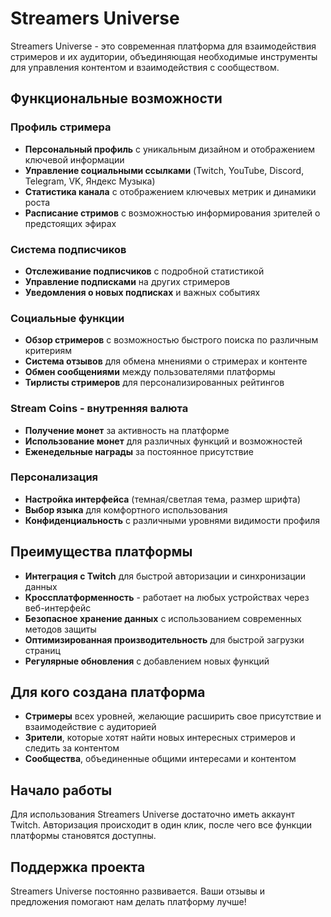 # Streamers Universe

Streamers Universe - это современная платформа для взаимодействия стримеров и их аудитории, объединяющая необходимые инструменты для управления контентом и взаимодействия с сообществом.

## Функциональные возможности

### Профиль стримера

- **Персональный профиль** с уникальным дизайном и отображением ключевой информации
- **Управление социальными ссылками** (Twitch, YouTube, Discord, Telegram, VK, Яндекс Музыка)
- **Статистика канала** с отображением ключевых метрик и динамики роста
- **Расписание стримов** с возможностью информирования зрителей о предстоящих эфирах

### Система подписчиков

- **Отслеживание подписчиков** с подробной статистикой
- **Управление подписками** на других стримеров
- **Уведомления о новых подписках** и важных событиях

### Социальные функции

- **Обзор стримеров** с возможностью быстрого поиска по различным критериям
- **Система отзывов** для обмена мнениями о стримерах и контенте
- **Обмен сообщениями** между пользователями платформы
- **Тирлисты стримеров** для персонализированных рейтингов

### Stream Coins - внутренняя валюта

- **Получение монет** за активность на платформе
- **Использование монет** для различных функций и возможностей
- **Еженедельные награды** за постоянное присутствие

### Персонализация

- **Настройка интерфейса** (темная/светлая тема, размер шрифта)
- **Выбор языка** для комфортного использования
- **Конфиденциальность** с различными уровнями видимости профиля

## Преимущества платформы

- **Интеграция с Twitch** для быстрой авторизации и синхронизации данных
- **Кроссплатформенность** - работает на любых устройствах через веб-интерфейс
- **Безопасное хранение данных** с использованием современных методов защиты
- **Оптимизированная производительность** для быстрой загрузки страниц
- **Регулярные обновления** с добавлением новых функций

## Для кого создана платформа

- **Стримеры** всех уровней, желающие расширить свое присутствие и взаимодействие с аудиторией
- **Зрители**, которые хотят найти новых интересных стримеров и следить за контентом
- **Сообщества**, объединенные общими интересами и контентом

## Начало работы

Для использования Streamers Universe достаточно иметь аккаунт Twitch. Авторизация происходит в один клик, после чего все функции платформы становятся доступны.

## Поддержка проекта

Streamers Universe постоянно развивается. Ваши отзывы и предложения помогают нам делать платформу лучше!
